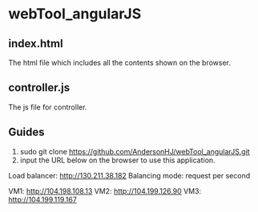 # webTool_angularJS

## index.html
The html file which includes all the contents shown on the browser.


## controller.js
The js file for controller.


## Guides
1.   sudo git clone https://github.com/AndersonHJ/webTool_angularJS.git
2.   input the URL below on the browser to use this application.

Load balancer: http://130.211.38.182
Balancing mode: request per second

VM1: http://104.198.108.13
VM2: http://104.199.126.90
VM3: http://104.199.119.167



